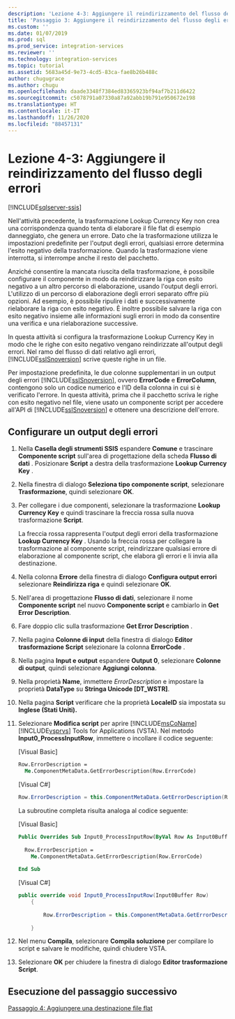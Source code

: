 ```yaml
---
description: 'Lezione 4-3: Aggiungere il reindirizzamento del flusso degli errori'
title: 'Passaggio 3: Aggiungere il reindirizzamento del flusso degli errori | Microsoft Docs'
ms.custom: ''
ms.date: 01/07/2019
ms.prod: sql
ms.prod_service: integration-services
ms.reviewer: ''
ms.technology: integration-services
ms.topic: tutorial
ms.assetid: 5683a45d-9e73-4cd5-83ca-fae8b26b488c
author: chugugrace
ms.author: chugu
ms.openlocfilehash: daade3348f7384ed83365923bf94af7b211d6422
ms.sourcegitcommit: c5078791a07330a87a92abb19b791e950672e198
ms.translationtype: HT
ms.contentlocale: it-IT
ms.lasthandoff: 11/26/2020
ms.locfileid: "88457131"
---
```

# <a name="lesson-4-3-add-error-flow-redirection"></a>Lezione 4-3: Aggiungere il reindirizzamento del flusso degli errori

[!INCLUDE[sqlserver-ssis](../includes/applies-to-version/sqlserver-ssis.md)]



Nell'attività precedente, la trasformazione Lookup Currency Key non crea una corrispondenza quando tenta di elaborare il file flat di esempio danneggiato, che genera un errore. Dato che la trasformazione utilizza le impostazioni predefinite per l'output degli errori, qualsiasi errore determina l'esito negativo della trasformazione. Quando la trasformazione viene interrotta, si interrompe anche il resto del pacchetto.  
  
Anziché consentire la mancata riuscita della trasformazione, è possibile configurare il componente in modo da reindirizzare la riga con esito negativo a un altro percorso di elaborazione, usando l'output degli errori. L'utilizzo di un percorso di elaborazione degli errori separato offre più opzioni. Ad esempio, è possibile ripulire i dati e successivamente rielaborare la riga con esito negativo. È inoltre possibile salvare la riga con esito negativo insieme alle informazioni sugli errori in modo da consentire una verifica e una rielaborazione successive.  
  
In questa attività si configura la trasformazione Lookup Currency Key in modo che le righe con esito negativo vengano reindirizzate all'output degli errori. Nel ramo del flusso di dati relativo agli errori, [!INCLUDE[ssISnoversion](../includes/ssisnoversion-md.md)] scrive queste righe in un file.  
  
Per impostazione predefinita, le due colonne supplementari in un output degli errori [!INCLUDE[ssISnoversion](../includes/ssisnoversion-md.md)], ovvero **ErrorCode** e **ErrorColumn**, contengono solo un codice numerico e l'ID della colonna in cui si è verificato l'errore. In questa attività, prima che il pacchetto scriva le righe con esito negativo nel file, viene usato un componente script per accedere all'API di [!INCLUDE[ssISnoversion](../includes/ssisnoversion-md.md)] e ottenere una descrizione dell'errore.  
  
## <a name="configure-an-error-output"></a>Configurare un output degli errori  
  
1.  Nella **Casella degli strumenti SSIS** espandere **Comune** e trascinare **Componente script** sull'area di progettazione della scheda **Flusso di dati** . Posizionare **Script** a destra della trasformazione **Lookup Currency Key** .  
  
2.  Nella finestra di dialogo **Seleziona tipo componente script**, selezionare **Trasformazione**, quindi selezionare **OK**.  
  
3.  Per collegare i due componenti, selezionare la trasformazione **Lookup Currency Key** e quindi trascinare la freccia rossa sulla nuova trasformazione **Script**.  
  
    La freccia rossa rappresenta l'output degli errori della trasformazione **Lookup Currency Key** . Usando la freccia rossa per collegare la trasformazione al componente script, reindirizzare qualsiasi errore di elaborazione al componente script, che elabora gli errori e li invia alla destinazione.  
  
4.  Nella colonna **Errore** della finestra di dialogo **Configura output errori** selezionare **Reindirizza riga** e quindi selezionare **OK**.  
  
5.  Nell'area di progettazione **Flusso di dati**, selezionare il nome **Componente script** nel nuovo **Componente script** e cambiarlo in **Get Error Description**.  
  
6.  Fare doppio clic sulla trasformazione **Get Error Description** .  
  
7.  Nella pagina **Colonne di input** della finestra di dialogo **Editor trasformazione Script** selezionare la colonna **ErrorCode** .  
  
8.  Nella pagina **Input e output** espandere **Output 0**, selezionare **Colonne di output**, quindi selezionare **Aggiungi colonna**.  
  
9. Nella proprietà **Name**, immettere *ErrorDescription* e impostare la proprietà **DataType** su **Stringa Unicode [DT_WSTR]**.  
  
10. Nella pagina **Script** verificare che la proprietà **LocaleID** sia impostata su **Inglese (Stati Uniti).**
  
11. Selezionare **Modifica script** per aprire [!INCLUDE[msCoName](../includes/msconame-md.md)] [!INCLUDE[vsprvs](../includes/vsprvs-md.md)] Tools for Applications (VSTA). Nel metodo **Input0_ProcessInputRow**, immettere o incollare il codice seguente:  
  
    [Visual Basic]  
  
    ```vb  
    Row.ErrorDescription =   
      Me.ComponentMetaData.GetErrorDescription(Row.ErrorCode)  
    ```  
  
    [Visual C#]  
  
    ```cs
    Row.ErrorDescription = this.ComponentMetaData.GetErrorDescription(Row.ErrorCode);  
    ```  
  
    La subroutine completa risulta analoga al codice seguente:  
  
    [Visual Basic]  
  
    ```vb
    Public Overrides Sub Input0_ProcessInputRow(ByVal Row As Input0Buffer)  
  
      Row.ErrorDescription =   
        Me.ComponentMetaData.GetErrorDescription(Row.ErrorCode)  
  
    End Sub  
    ```  
  
    [Visual C#]  
  
    ```cs
    public override void Input0_ProcessInputRow(Input0Buffer Row)  
        {  
  
            Row.ErrorDescription = this.ComponentMetaData.GetErrorDescription(Row.ErrorCode);  
  
        }  
    ```  
  
12. Nel menu **Compila**, selezionare **Compila soluzione** per compilare lo script e salvare le modifiche, quindi chiudere VSTA.  
  
13. Selezionare **OK** per chiudere la finestra di dialogo **Editor trasformazione Script**.  
  
## <a name="go-to-next-task"></a>Esecuzione del passaggio successivo
[Passaggio 4: Aggiungere una destinazione file flat](../integration-services/lesson-4-4-adding-a-flat-file-destination.md)  
  
  
  
